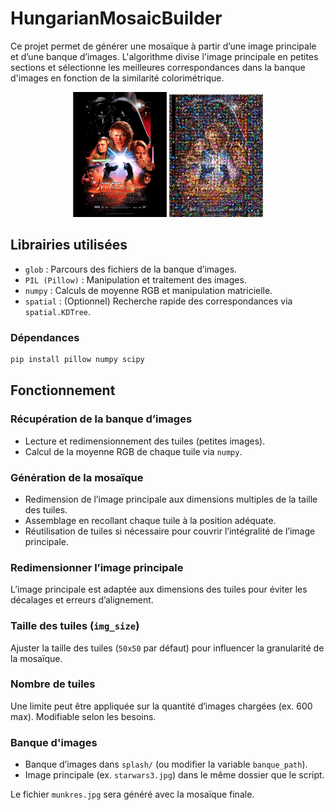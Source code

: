 # HungarianMosaicBuilder
Ce projet permet de générer une mosaïque à partir d’une image principale et d’une banque d’images. L'algorithme divise l'image principale en petites sections et sélectionne les meilleures correspondances dans la banque d'images en fonction de la similarité colorimétrique.

<p align="center">
    <img src="starwars3.jpg" width="150"> 
    <img src="image.png" width="150">
</p>

## Librairies utilisées
- `glob` : Parcours des fichiers de la banque d’images.
- `PIL (Pillow)` : Manipulation et traitement des images.
- `numpy` : Calculs de moyenne RGB et manipulation matricielle.
- `spatial` : (Optionnel) Recherche rapide des correspondances via `spatial.KDTree`.

### Dépendances 
```bash
pip install pillow numpy scipy
```

## Fonctionnement

### Récupération de la banque d’images
- Lecture et redimensionnement des tuiles (petites images).
- Calcul de la moyenne RGB de chaque tuile via `numpy`.

### Génération de la mosaïque
- Redimension de l’image principale aux dimensions multiples de la taille des tuiles.
- Assemblage en recollant chaque tuile à la position adéquate.
- Réutilisation de tuiles si nécessaire pour couvrir l’intégralité de l’image principale.

### Redimensionner l’image principale
L’image principale est adaptée aux dimensions des tuiles pour éviter les décalages et erreurs d’alignement.

### Taille des tuiles (`img_size`)
Ajuster la taille des tuiles (`50x50` par défaut) pour influencer la granularité de la mosaïque.

### Nombre de tuiles
Une limite peut être appliquée sur la quantité d’images chargées (ex. 600 max). Modifiable selon les besoins.

### Banque d'images
- Banque d’images dans `splash/` (ou modifier la variable `banque_path`).
- Image principale (ex. `starwars3.jpg`) dans le même dossier que le script.

Le fichier `munkres.jpg` sera généré avec la mosaïque finale.




